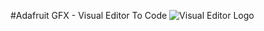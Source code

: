 #Adafruit GFX - Visual Editor To Code
![Visual Editor Logo]([image.jpg](https://imgur.com/5aykXSW)https://imgur.com/5aykXSW.png)
